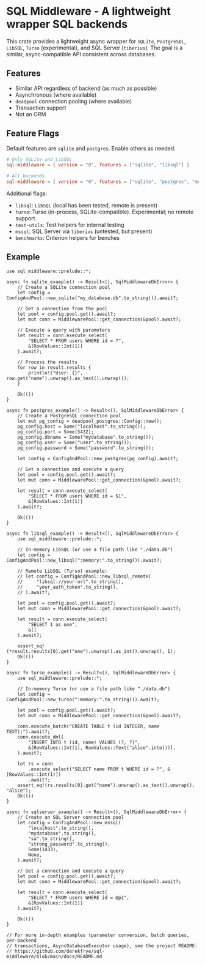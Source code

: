 # SQL Middleware - A lightweight wrapper SQL backends

This crate provides a lightweight async wrapper for `SQLite`, `PostgreSQL`, `LibSQL`, `Turso` (experimental), and SQL Server (`tiberius`). The goal is a
similar, async-compatible API consistent across databases.

## Features

- Similar API regardless of backend (as much as possible)
- Asynchronous (where available)
- `deadpool` connection pooling (where available)
- Transaction support
- Not an ORM

## Feature Flags

Default features are `sqlite` and `postgres`. Enable others as needed:

```toml
# Only SQLite and LibSQL
sql-middleware = { version = "0", features = ["sqlite", "libsql"] }

# All backends
sql-middleware = { version = "0", features = ["sqlite", "postgres", "mssql", "libsql", "turso"] }
```

Additional flags:
- `libsql`: `LibSQL` (local has been tested, remote is present)
- `turso`: Turso (in-process, SQLite-compatible). Experimental; no remote support.
- `test-utils`: Test helpers for internal testing
- `mssql`: SQL Server via `tiberius` (untested, but present)
- `benchmarks`: Criterion helpers for benches

## Example

```rust,no_run
use sql_middleware::prelude::*;

async fn sqlite_example() -> Result<(), SqlMiddlewareDbError> {
    // Create a SQLite connection pool
    let config = ConfigAndPool::new_sqlite("my_database.db".to_string()).await?;
    
    // Get a connection from the pool
    let pool = config.pool.get().await?;
    let mut conn = MiddlewarePool::get_connection(&pool).await?;
    
    // Execute a query with parameters
    let result = conn.execute_select(
        "SELECT * FROM users WHERE id = ?",
        &[RowValues::Int(1)]
    ).await?;
    
    // Process the results
    for row in result.results {
        println!("User: {}", row.get("name").unwrap().as_text().unwrap());
    }
    
    Ok(())
}

async fn postgres_example() -> Result<(), SqlMiddlewareDbError> {
    // Create a PostgreSQL connection pool
    let mut pg_config = deadpool_postgres::Config::new();
    pg_config.host = Some("localhost".to_string());
    pg_config.port = Some(5432);
    pg_config.dbname = Some("mydatabase".to_string());
    pg_config.user = Some("user".to_string());
    pg_config.password = Some("password".to_string());
    
    let config = ConfigAndPool::new_postgres(pg_config).await?;
    
    // Get a connection and execute a query
    let pool = config.pool.get().await?;
    let mut conn = MiddlewarePool::get_connection(&pool).await?;
    
    let result = conn.execute_select(
        "SELECT * FROM users WHERE id = $1",
        &[RowValues::Int(1)]
    ).await?;
    
    Ok(())
}

async fn libsql_example() -> Result<(), SqlMiddlewareDbError> {
    use sql_middleware::prelude::*;

    // In-memory LibSQL (or use a file path like "./data.db")
    let config = ConfigAndPool::new_libsql(":memory:".to_string()).await?;

    // Remote LibSQL (Turso) example:
    // let config = ConfigAndPool::new_libsql_remote(
    //     "libsql://your-url".to_string(),
    //     "your_auth_token".to_string(),
    // ).await?;

    let pool = config.pool.get().await?;
    let mut conn = MiddlewarePool::get_connection(&pool).await?;

    let result = conn.execute_select(
        "SELECT 1 as one",
        &[]
    ).await?;

    assert_eq!(*result.results[0].get("one").unwrap().as_int().unwrap(), 1);
    Ok(())
}

async fn turso_example() -> Result<(), SqlMiddlewareDbError> {
    use sql_middleware::prelude::*;

    // In-memory Turso (or use a file path like "./data.db")
    let config = ConfigAndPool::new_turso(":memory:".to_string()).await?;

    let pool = config.pool.get().await?;
    let mut conn = MiddlewarePool::get_connection(&pool).await?;

    conn.execute_batch("CREATE TABLE t (id INTEGER, name TEXT);").await?;
    conn.execute_dml(
        "INSERT INTO t (id, name) VALUES (?, ?)",
        &[RowValues::Int(1), RowValues::Text("alice".into())],
    ).await?;

    let rs = conn
        .execute_select("SELECT name FROM t WHERE id = ?", &[RowValues::Int(1)])
        .await?;
    assert_eq!(rs.results[0].get("name").unwrap().as_text().unwrap(), "alice");
    Ok(())
}

async fn sqlserver_example() -> Result<(), SqlMiddlewareDbError> {
    // Create an SQL Server connection pool
    let config = ConfigAndPool::new_mssql(
        "localhost".to_string(),
        "mydatabase".to_string(),
        "sa".to_string(),
        "strong_password".to_string(),
        Some(1433),
        None,
    ).await?;
    
    // Get a connection and execute a query
    let pool = config.pool.get().await?;
    let mut conn = MiddlewarePool::get_connection(&pool).await?;
    
    let result = conn.execute_select(
        "SELECT * FROM users WHERE id = @p1",
        &[RowValues::Int(1)]
    ).await?;
    
    Ok(())
}

// For more in-depth examples (parameter conversion, batch queries, per-backend
// transactions, AsyncDatabaseExecutor usage), see the project README:
// https://github.com/derekfrye/sql-middleware/blob/main/docs/README.md
```
